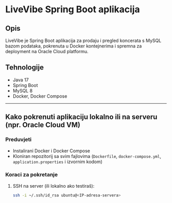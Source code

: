 # LiveVibe Spring Boot aplikacija

## Opis
LiveVibe je Spring Boot aplikacija za prodaju i pregled koncerata s MySQL bazom podataka, pokrenuta u Docker kontejnerima i spremna za deployment na Oracle Cloud platformu.

## Tehnologije
- Java 17
- Spring Boot
- MySQL 8
- Docker, Docker Compose

---

## Kako pokrenuti aplikaciju lokalno ili na serveru (npr. Oracle Cloud VM)

### Preduvjeti
- Instalirani Docker i Docker Compose
- Kloniran repozitorij sa svim fajlovima (`Dockerfile`, `docker-compose.yml`, `application.properties` i izvornim kodom)

### Koraci za pokretanje

1. SSH na server (ili lokalno ako testiraš):
   ```bash
   ssh -i ~/.ssh/id_rsa ubuntu@<IP-adresa-servera>
